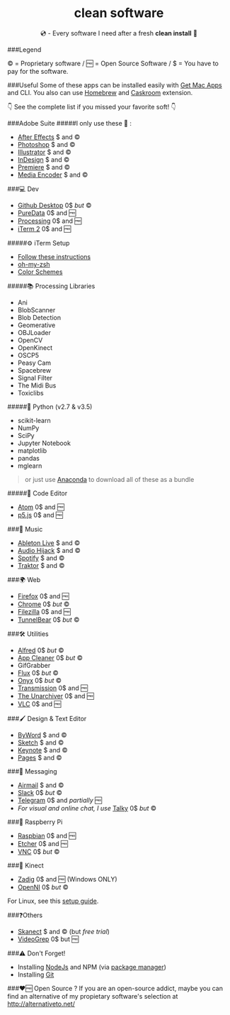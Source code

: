 <h1 align="center"> clean software </h1>
<p align="center">💿 - Every software I need after a fresh <b>clean install</b> 💫</p>

###Legend

© = Proprietary software   /   🆓 = Open Source Software   /   $ = You have to pay for the software.

###Useful
Some of these apps can be installed easily with [Get Mac Apps](http://www.getmacapps.com/) and CLI.
You also can use [Homebrew](https://brew.sh/) and [Caskroom](https://caskroom.github.io/) extension.

👇 See the complete list if you missed your favorite soft! 👇


###Adobe Suite
#####I only use these 🐶 :
- [After Effects](http://www.adobe.com/fr/products/aftereffects.html) $ and ©
- [Photoshop](http://www.adobe.com/fr/products/photoshop.html) $ and ©
- [Illustrator](http://www.adobe.com/fr/products/illustrator.html) $ and ©
- [InDesign](http://www.adobe.com/fr/products/indesign.html) $ and ©
- [Premiere](http://www.adobe.com/fr/products/premiere.html) $ and ©
- [Media Encoder](http://www.adobe.com/fr/products/media-encoder.html) $ and ©

###💻 Dev
- [Github Desktop](https://desktop.github.com/) 0$ *but* ©
- [PureData](https://puredata.info/downloads) 0$ and 🆓
- [Processing](https://processing.org/download/?processing) 0$ and 🆓
- [iTerm 2](https://iterm2.com/) 0$ and 🆓

#####⚙ iTerm Setup
- [Follow these instructions](http://jilles.me/badassify-your-terminal-and-shell/)
- [oh-my-zsh](https://github.com/robbyrussell/oh-my-zsh)
- [Color Schemes](https://github.com/mbadolato/iTerm2-Color-Schemes)


#####📚 Processing Libraries
- Ani
- BlobScanner
- Blob Detection
- Geomerative
- OBJLoader
- OpenCV
- OpenKinect
- OSCP5
- Peasy Cam
- Spacebrew
- Signal Filter
- The Midi Bus
- Toxiclibs

#####🐍 Python (v2.7 & v3.5)
- scikit-learn
- NumPy
- SciPy
- Jupyter Notebook
- matplotlib
- pandas
- mglearn

> or just use [Anaconda](https://www.continuum.io/downloads) to download all of these as a bundle

#####📝 Code Editor
- [Atom](https://atom.io/) 0$ and 🆓
- [p5.js](http://p5js.org/download/) 0$ and 🆓

###🎼 Music
- [Ableton Live](https://www.ableton.com/en/live/) $ and ©
- [Audio Hijack](https://www.rogueamoeba.com/audiohijack/buy.php) $ and ©
- [Spotify](https://www.spotify.com/fr/download/mac/) $ and ©
- [Traktor](https://www.native-instruments.com/fr/products/traktor/dj-software/traktor-pro-2/) $ and ©

###🌍 Web
- [Firefox](https://www.mozilla.org/en-US/firefox/all/#fr) 0$ and 🆓
- [Chrome](https://www.google.com/chrome/browser/desktop/index.html) 0$ *but* ©
- [Filezilla](https://filezilla-project.org/download.php?type=client) 0$ and 🆓
- [TunnelBear](https://www.tunnelbear.com/download) 0$ *but* ©

###🛠 Utilities
- [Alfred](https://www.alfredapp.com/) 0$ *but* ©
- [App Cleaner](https://freemacsoft.net/appcleaner/) 0$ *but* ©
- GifGrabber
- [Flux](https://justgetflux.com/) 0$ *but* ©
- [Onyx](http://www.titanium.free.fr/onyx.html) 0$ *but* © 
- [Transmission](https://transmissionbt.com/) 0$ and 🆓
- [The Unarchiver](http://unarchiver.c3.cx/) 0$ and 🆓
- [VLC](https://www.videolan.org/vlc/) 0$ and 🆓

###🖌 Design & Text Editor
- [ByWord](https://www.bywordapp.com/) $ and ©
- [Sketch](https://www.sketchapp.com/) $ and © 
- [Keynote](http://www.apple.com/fr/keynote/) $ and ©
- [Pages](http://www.apple.com/fr/pages/) $ and ©


###💬 Messaging
- [Airmail](http://airmailapp.com/) $ and ©
- [Slack](https://slack.com/is) 0$ *but* ©
- [Telegram](https://telegram.org/) 0$ and *partially* 🆓
- *For visual and online chat, I use* [Talky](https://talky.io/) 0$ *but* ©

###🍇 Raspberry Pi
- [Raspbian](https://www.raspberrypi.org/downloads/raspbian/) 0$ and 🆓
- [Etcher](https://etcher.io/) 0$ and 🆓
- [VNC](https://www.realvnc.com/download/vnc/) 0$ *but* ©

###🎥 Kinect
- [Zadig](http://zadig.akeo.ie/) 0$ and 🆓 (Windows ONLY)
- [OpenNI](https://structure.io/openni) 0$ *but* ©

For Linux, see this [setup guide](https://www.kdab.com/setting-up-kinect-for-programming-in-linux-part-1/).

###❓Others
- [Skanect](http://skanect.occipital.com/) $ and © (but *free trial*)
- [VideoGrep](https://github.com/antiboredom/videogrep) 0$ but 🆓

###⚠️ Don't Forget!
- Installing [NodeJs](https://nodejs.org/en/) and NPM (via [package manager](https://nodejs.org/en/download/package-manager/#debian-and-ubuntu-based-linux-distributions))
- Installing [Git](https://git-scm.com/book/en/v2/Getting-Started-Installing-Git#Installing-on-Mac)

###♥️🆓 Open Source ?
If you are an open-source addict, maybe you can find an alternative of my propietary software's selection at http://alternativeto.net/ 
